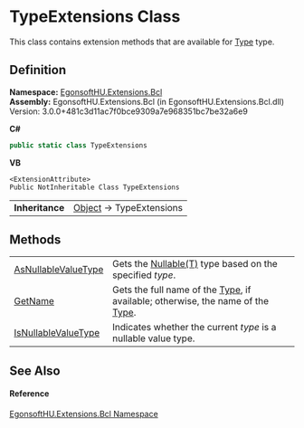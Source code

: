 # TypeExtensions Class


This class contains extension methods that are available for <a href="https://learn.microsoft.com/dotnet/api/system.type" target="_blank" rel="noopener noreferrer">Type</a> type.



## Definition
**Namespace:** <a href="N_EgonsoftHU_Extensions_Bcl.md">EgonsoftHU.Extensions.Bcl</a>  
**Assembly:** EgonsoftHU.Extensions.Bcl (in EgonsoftHU.Extensions.Bcl.dll) Version: 3.0.0+481c3d11ac7f0bce9309a7e968351bc7be32a6e9

**C#**
``` C#
public static class TypeExtensions
```
**VB**
``` VB
<ExtensionAttribute>
Public NotInheritable Class TypeExtensions
```

<table><tr><td><strong>Inheritance</strong></td><td><a href="https://learn.microsoft.com/dotnet/api/system.object" target="_blank" rel="noopener noreferrer">Object</a>  →  TypeExtensions</td></tr>
</table>



## Methods
<table>
<tr>
<td><a href="M_EgonsoftHU_Extensions_Bcl_TypeExtensions_AsNullableValueType.md">AsNullableValueType</a></td>
<td>Gets the <a href="https://learn.microsoft.com/dotnet/api/system.nullable-1" target="_blank" rel="noopener noreferrer">Nullable(T)</a> type based on the specified <em>type</em>.</td></tr>
<tr>
<td><a href="M_EgonsoftHU_Extensions_Bcl_TypeExtensions_GetName.md">GetName</a></td>
<td>Gets the full name of the <a href="https://learn.microsoft.com/dotnet/api/system.type" target="_blank" rel="noopener noreferrer">Type</a>, if available; otherwise, the name of the <a href="https://learn.microsoft.com/dotnet/api/system.type" target="_blank" rel="noopener noreferrer">Type</a>.</td></tr>
<tr>
<td><a href="M_EgonsoftHU_Extensions_Bcl_TypeExtensions_IsNullableValueType.md">IsNullableValueType</a></td>
<td>Indicates whether the current <em>type</em> is a nullable value type.</td></tr>
</table>

## See Also


#### Reference
<a href="N_EgonsoftHU_Extensions_Bcl.md">EgonsoftHU.Extensions.Bcl Namespace</a>  
